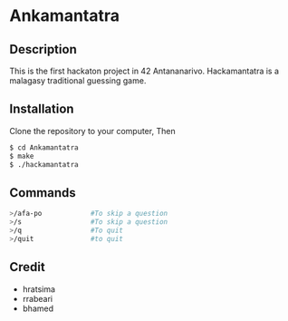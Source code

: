 # Ankamantatra

## Description
This is the first hackaton project in 42 Antananarivo.
Hackamantatra is a malagasy traditional guessing game.

## Installation
Clone the repository to your computer, Then
```bash
$ cd Ankamantatra
$ make
$ ./hackamantatra
```
## Commands
```bash
>/afa-po            #To skip a question
>/s                 #To skip a question
>/q                 #To quit
>/quit              #to quit
```

## Credit
- hratsima
- rrabeari
- bhamed
